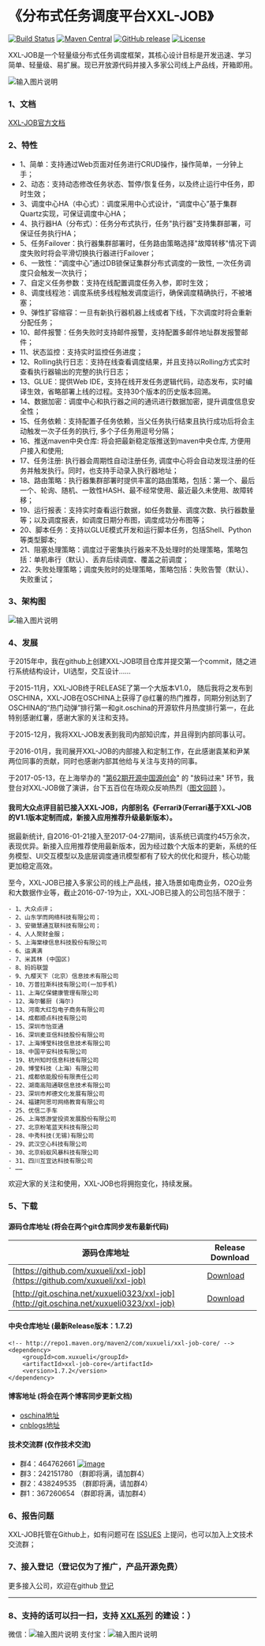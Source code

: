 
# 《分布式任务调度平台XXL-JOB》

[![Build Status](https://travis-ci.org/xuxueli/xxl-job.svg?branch=master)](https://travis-ci.org/xuxueli/xxl-job)
[![Maven Central](https://maven-badges.herokuapp.com/maven-central/com.xuxueli/xxl-job/badge.svg)](https://maven-badges.herokuapp.com/maven-central/com.xuxueli/xxl-job/)
[![GitHub release](https://img.shields.io/github/release/xuxueli/xxl-job.svg)](https://github.com/xuxueli/xxl-job/releases)
[![License](https://img.shields.io/badge/license-GPLv3-blue.svg)](http://www.gnu.org/licenses/gpl-3.0.html)

XXL-JOB是一个轻量级分布式任务调度框架，其核心设计目标是开发迅速、学习简单、轻量级、易扩展。现已开放源代码并接入多家公司线上产品线，开箱即用。

![输入图片说明](https://raw.githubusercontent.com/xuxueli/xxl-job/master/doc/images/xxl-logo.jpg "在这里输入图片标题")

### 1、文档

[XXL-JOB官方文档](https://github.com/xuxueli/xxl-job/blob/master/doc/XXL-JOB官方文档.md)

### 2、特性
- 1、简单：支持通过Web页面对任务进行CRUD操作，操作简单，一分钟上手；
- 2、动态：支持动态修改任务状态、暂停/恢复任务，以及终止运行中任务，即时生效；
- 3、调度中心HA（中心式）：调度采用中心式设计，“调度中心”基于集群Quartz实现，可保证调度中心HA；
- 4、执行器HA（分布式）：任务分布式执行，任务"执行器"支持集群部署，可保证任务执行HA；
- 5、任务Failover：执行器集群部署时，任务路由策略选择"故障转移"情况下调度失败时将会平滑切换执行器进行Failover；
- 6、一致性：“调度中心”通过DB锁保证集群分布式调度的一致性, 一次任务调度只会触发一次执行；
- 7、自定义任务参数：支持在线配置调度任务入参，即时生效；
- 8、调度线程池：调度系统多线程触发调度运行，确保调度精确执行，不被堵塞；
- 9、弹性扩容缩容：一旦有新执行器机器上线或者下线，下次调度时将会重新分配任务；
- 10、邮件报警：任务失败时支持邮件报警，支持配置多邮件地址群发报警邮件；
- 11、状态监控：支持实时监控任务进度；
- 12、Rolling执行日志：支持在线查看调度结果，并且支持以Rolling方式实时查看执行器输出的完整的执行日志；
- 13、GLUE：提供Web IDE，支持在线开发任务逻辑代码，动态发布，实时编译生效，省略部署上线的过程。支持30个版本的历史版本回溯。
- 14、数据加密：调度中心和执行器之间的通讯进行数据加密，提升调度信息安全性；
- 15、任务依赖：支持配置子任务依赖，当父任务执行结束且执行成功后将会主动触发一次子任务的执行, 多个子任务用逗号分隔；
- 16、推送maven中央仓库: 将会把最新稳定版推送到maven中央仓库, 方便用户接入和使用;
- 17、任务注册: 执行器会周期性自动注册任务, 调度中心将会自动发现注册的任务并触发执行。同时，也支持手动录入执行器地址；
- 18、路由策略：执行器集群部署时提供丰富的路由策略，包括：第一个、最后一个、轮询、随机、一致性HASH、最不经常使用、最近最久未使用、故障转移；
- 19、运行报表：支持实时查看运行数据，如任务数量、调度次数、执行器数量等；以及调度报表，如调度日期分布图，调度成功分布图等；
- 20、脚本任务：支持以GLUE模式开发和运行脚本任务，包括Shell、Python等类型脚本;
- 21、阻塞处理策略：调度过于密集执行器来不及处理时的处理策略，策略包括：单机串行（默认）、丢弃后续调度、覆盖之前调度；
- 22、失败处理策略；调度失败时的处理策略，策略包括：失败告警（默认）、失败重试；

### 3、架构图

![输入图片说明](https://static.oschina.net/uploads/img/201705/11225449_rKMi.png "在这里输入图片标题")

### 4、发展
于2015年中，我在github上创建XXL-JOB项目仓库并提交第一个commit，随之进行系统结构设计，UI选型，交互设计……

于2015-11月，XXL-JOB终于RELEASE了第一个大版本V1.0， 随后我将之发布到OSCHINA，XXL-JOB在OSCHINA上获得了@红薯的热门推荐，同期分别达到了OSCHINA的“热门动弹”排行第一和git.oschina的开源软件月热度排行第一，在此特别感谢红薯，感谢大家的关注和支持。

于2015-12月，我将XXL-JOB发表到我司内部知识库，并且得到内部同事认可。

于2016-01月，我司展开XXL-JOB的内部接入和定制工作，在此感谢袁某和尹某两位同事的贡献，同时也感谢内部其他给与关注与支持的同事。

于2017-05-13，在上海举办的 "[第62期开源中国源创会](https://www.oschina.net/event/2236961)" 的 "放码过来" 环节，我登台对XXL-JOB做了演讲，台下五百位在场观众反响热烈（[图文回顾](https://www.oschina.net/question/2686220_2242120) ）。

#### 我司大众点评目前已接入XXL-JOB，内部别名《Ferrari》（Ferrari基于XXL-JOB的V1.1版本定制而成，新接入应用推荐升级最新版本）。
据最新统计, 自2016-01-21接入至2017-04-27期间，该系统已调度约45万余次，表现优异。新接入应用推荐使用最新版本，因为经过数个大版本的更新，系统的任务模型、UI交互模型以及底层调度通讯模型都有了较大的优化和提升，核心功能更加稳定高效。

至今，XXL-JOB已接入多家公司的线上产品线，接入场景如电商业务，O2O业务和大数据作业等，截止2016-07-19为止，XXL-JOB已接入的公司包括不限于：
    
	- 1、大众点评；
	- 2、山东学而网络科技有限公司；
	- 3、安徽慧通互联科技有限公司；
	- 4、人人聚财金服；
	- 5、上海棠棣信息科技股份有限公司
	- 6、运满满
	- 7、米其林 (中国区)
	- 8、妈妈联盟
	- 9、九樱天下（北京）信息技术有限公司
	- 10、万普拉斯科技有限公司(一加手机)
	- 11、上海亿保健康管理有限公司
	- 12、海尔馨厨 (海尔)
	- 13、河南大红包电子商务有限公司
	- 14、成都顺点科技有限公司
	- 15、深圳市怡亚通
	- 16、深圳麦亚信科技股份有限公司
	- 17、上海博莹科技信息技术有限公司
	- 18、中国平安科技有限公司
	- 19、杭州知时信息科技有限公司
	- 20、博莹科技（上海）有限公司
	- 21、成都依能股份有限责任公司
	- 22、湖南高阳通联信息技术有限公司
	- 23、深圳市邦德文化发展有限公司
	- 24、福建阿思可网络教育有限公司
	- 25、优信二手车
	- 26、上海悠游堂投资发展股份有限公司
	- 27、北京粉笔蓝天科技有限公司
	- 28、中秀科技(无锡)有限公司
	- 29、武汉空心科技有限公司
	- 30、北京蚂蚁风暴科技有限公司
	- 31、四川互宜达科技有限公司
	- ……

欢迎大家的关注和使用，XXL-JOB也将拥抱变化，持续发展。


### 5、下载

#### 源码仓库地址 (将会在两个git仓库同步发布最新代码)

源码仓库地址 | Release Download
-- | --
[https://github.com/xuxueli/xxl-job](https://github.com/xuxueli/xxl-job) | [Download](https://github.com/xuxueli/xxl-job/releases)  
[http://git.oschina.net/xuxueli0323/xxl-job](http://git.oschina.net/xuxueli0323/xxl-job) | [Download](http://git.oschina.net/xuxueli0323/xxl-job/releases)


#### 中央仓库地址 (最新Release版本：1.7.2)

```
<!-- http://repo1.maven.org/maven2/com/xuxueli/xxl-job-core/ -->
<dependency>
    <groupId>com.xuxueli</groupId>
    <artifactId>xxl-job-core</artifactId>
    <version>1.7.2</version>
</dependency>
```

#### 博客地址 (将会在两个博客同步更新文档)

- [oschina地址](http://my.oschina.net/xuxueli/blog/690978)
- [cnblogs地址](http://www.cnblogs.com/xuxueli/p/5021979.html)

#### 技术交流群 (仅作技术交流)

- 群4：464762661    [![image](http://pub.idqqimg.com/wpa/images/group.png)](http://shang.qq.com/wpa/qunwpa?idkey=c1660fbf8f81934b6f9095f9212f413ed2b127e72223502bb3c65888a0236ad3 )
- 群3：242151780    （群即将满，请加群4）
- 群2：438249535    （群即将满，请加群4）
- 群1：367260654    （群即将满，请加群4）



### 6、报告问题
XXL-JOB托管在Github上，如有问题可在 [ISSUES](https://github.com/xuxueli/xxl-job/issues/) 上提问，也可以加入上文技术交流群；

### 7、接入登记（登记仅为了推广，产品开源免费）
更多接入公司，欢迎在github [登记](https://github.com/xuxueli/xxl-job/issues/1 )

---
### 8、支持的话可以扫一扫，支持 [XXL系列](https://github.com/xuxueli) 的建设：）

微信：![输入图片说明](https://static.oschina.net/uploads/img/201707/07214300_qhxT.png "在这里输入图片标题")
支付宝：![输入图片说明](http://images2015.cnblogs.com/blog/554415/201605/554415-20160513183306234-1939652116.png "在这里输入图片标题")
